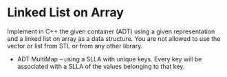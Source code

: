 # Linked List on Array
Implement in C++ the given container (ADT) using a given representation and a linked list on array as a data structure. You are not allowed to use the vector or list 
from STL or from any other library.
* ADT MultiMap – using a SLLA with unique keys. Every key will be associated with a SLLA of the values belonging to that key.
